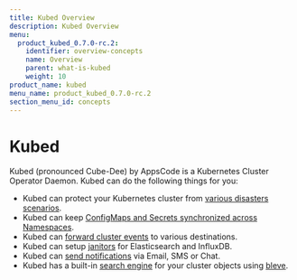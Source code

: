 ```yaml
---
title: Kubed Overview
description: Kubed Overview
menu:
  product_kubed_0.7.0-rc.2:
    identifier: overview-concepts
    name: Overview
    parent: what-is-kubed
    weight: 10
product_name: kubed
menu_name: product_kubed_0.7.0-rc.2
section_menu_id: concepts
---
```


# Kubed

Kubed (pronounced Cube-Dee) by AppsCode is a Kubernetes Cluster Operator Daemon. Kubed can do the following things for you:

 - Kubed can protect your Kubernetes cluster from [various disasters scenarios](/docs/guides/disaster-recovery/).
 - Kubed can keep [ConfigMaps and Secrets synchronized across Namespaces](/docs/guides/config-syncer/).
 - Kubed can [forward cluster events](/docs/guides/cluster-events/) to various destinations.
 - Kubed can setup [janitors](/docs/guides/janitors.md) for Elasticsearch and InfluxDB.
 - Kubed can [send notifications](/docs/guides/cluster-events/notifiers.md) via Email, SMS or Chat.
 - Kubed has a built-in [search engine](/docs/guides/apiserver.md) for your cluster objects using [bleve](https://github.com/blevesearch/bleve).
